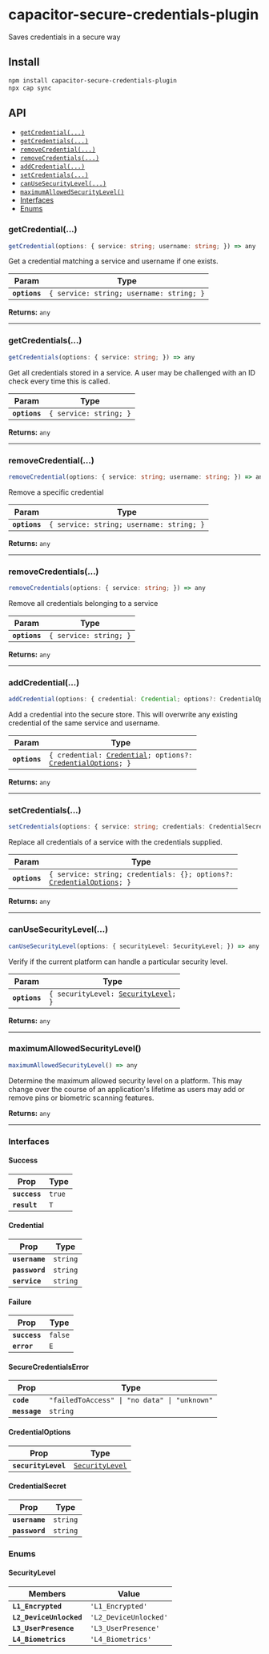 # capacitor-secure-credentials-plugin

Saves credentials in a secure way

## Install

```bash
npm install capacitor-secure-credentials-plugin
npx cap sync
```

## API

<docgen-index>

* [`getCredential(...)`](#getcredential)
* [`getCredentials(...)`](#getcredentials)
* [`removeCredential(...)`](#removecredential)
* [`removeCredentials(...)`](#removecredentials)
* [`addCredential(...)`](#addcredential)
* [`setCredentials(...)`](#setcredentials)
* [`canUseSecurityLevel(...)`](#canusesecuritylevel)
* [`maximumAllowedSecurityLevel()`](#maximumallowedsecuritylevel)
* [Interfaces](#interfaces)
* [Enums](#enums)

</docgen-index>

<docgen-api>
<!--Update the source file JSDoc comments and rerun docgen to update the docs below-->

### getCredential(...)

```typescript
getCredential(options: { service: string; username: string; }) => any
```

Get a credential matching a service and username if one exists.

| Param         | Type                                                |
| ------------- | --------------------------------------------------- |
| **`options`** | <code>{ service: string; username: string; }</code> |

**Returns:** <code>any</code>

--------------------


### getCredentials(...)

```typescript
getCredentials(options: { service: string; }) => any
```

Get all credentials stored in a service. 
A user may be challenged with an ID check every time this is called.

| Param         | Type                              |
| ------------- | --------------------------------- |
| **`options`** | <code>{ service: string; }</code> |

**Returns:** <code>any</code>

--------------------


### removeCredential(...)

```typescript
removeCredential(options: { service: string; username: string; }) => any
```

Remove a specific credential

| Param         | Type                                                |
| ------------- | --------------------------------------------------- |
| **`options`** | <code>{ service: string; username: string; }</code> |

**Returns:** <code>any</code>

--------------------


### removeCredentials(...)

```typescript
removeCredentials(options: { service: string; }) => any
```

Remove all credentials belonging to a service

| Param         | Type                              |
| ------------- | --------------------------------- |
| **`options`** | <code>{ service: string; }</code> |

**Returns:** <code>any</code>

--------------------


### addCredential(...)

```typescript
addCredential(options: { credential: Credential; options?: CredentialOptions; }) => any
```

Add a credential into the secure store. This will overwrite any existing credential of the same service and username.

| Param         | Type                                                                                                                             |
| ------------- | -------------------------------------------------------------------------------------------------------------------------------- |
| **`options`** | <code>{ credential: <a href="#credential">Credential</a>; options?: <a href="#credentialoptions">CredentialOptions</a>; }</code> |

**Returns:** <code>any</code>

--------------------


### setCredentials(...)

```typescript
setCredentials(options: { service: string; credentials: CredentialSecret[]; options?: CredentialOptions; }) => any
```

Replace all credentials of a service with the credentials supplied.

| Param         | Type                                                                                                             |
| ------------- | ---------------------------------------------------------------------------------------------------------------- |
| **`options`** | <code>{ service: string; credentials: {}; options?: <a href="#credentialoptions">CredentialOptions</a>; }</code> |

**Returns:** <code>any</code>

--------------------


### canUseSecurityLevel(...)

```typescript
canUseSecurityLevel(options: { securityLevel: SecurityLevel; }) => any
```

Verify if the current platform can handle a particular security level.

| Param         | Type                                                                        |
| ------------- | --------------------------------------------------------------------------- |
| **`options`** | <code>{ securityLevel: <a href="#securitylevel">SecurityLevel</a>; }</code> |

**Returns:** <code>any</code>

--------------------


### maximumAllowedSecurityLevel()

```typescript
maximumAllowedSecurityLevel() => any
```

Determine the maximum allowed security level on a platform.
This may change over the course of an application's lifetime as users may add or remove pins or biometric scanning features.

**Returns:** <code>any</code>

--------------------


### Interfaces


#### Success

| Prop          | Type              |
| ------------- | ----------------- |
| **`success`** | <code>true</code> |
| **`result`**  | <code>T</code>    |


#### Credential

| Prop           | Type                |
| -------------- | ------------------- |
| **`username`** | <code>string</code> |
| **`password`** | <code>string</code> |
| **`service`**  | <code>string</code> |


#### Failure

| Prop          | Type               |
| ------------- | ------------------ |
| **`success`** | <code>false</code> |
| **`error`**   | <code>E</code>     |


#### SecureCredentialsError

| Prop          | Type                                                    |
| ------------- | ------------------------------------------------------- |
| **`code`**    | <code>"failedToAccess" \| "no data" \| "unknown"</code> |
| **`message`** | <code>string</code>                                     |


#### CredentialOptions

| Prop                | Type                                                    |
| ------------------- | ------------------------------------------------------- |
| **`securityLevel`** | <code><a href="#securitylevel">SecurityLevel</a></code> |


#### CredentialSecret

| Prop           | Type                |
| -------------- | ------------------- |
| **`username`** | <code>string</code> |
| **`password`** | <code>string</code> |


### Enums


#### SecurityLevel

| Members                 | Value                            |
| ----------------------- | -------------------------------- |
| **`L1_Encrypted`**      | <code>'L1_Encrypted'</code>      |
| **`L2_DeviceUnlocked`** | <code>'L2_DeviceUnlocked'</code> |
| **`L3_UserPresence`**   | <code>'L3_UserPresence'</code>   |
| **`L4_Biometrics`**     | <code>'L4_Biometrics'</code>     |

</docgen-api>
